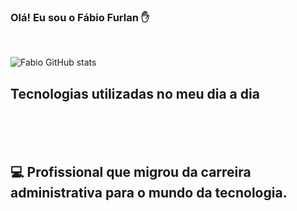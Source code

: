 ### Olá! Eu sou o Fábio Furlan ✋
<br/>

![Fabio GitHub stats](https://github-readme-stats.vercel.app/api?username=fabio-furlan&show_icons=true&theme=dark)

## Tecnologias utilizadas no meu dia a dia

<div style="display: inline_block"><br/>
<img align="center" alt "html5" src="https://img.shields.io/badge/HTML5-E34F26?style=for-the-badge&logo=html5&logoColor=white"/>
<img align="center" alt "html5" src="https://img.shields.io/badge/CSS-239120?&style=for-the-badge&logo=css3&logoColor=white"/>
<img align="center" alt "html5" src="https://img.shields.io/badge/JavaScript-323330?style=for-the-badge&logo=javascript&logoColor=F7DF1E"/>
<img align="center" alt "html5" src="https://img.shields.io/badge/C%23-239120?style=for-the-badge&logo=c-sharp&logoColor=white"/>
<img align="center" alt "html5" src="https://img.shields.io/badge/Python-14354C?style=for-the-badge&logo=python&logoColor=white"/>
</div><br/>

## 💻 Profissional que migrou da carreira administrativa para o mundo da tecnologia.


